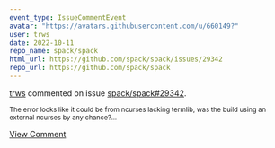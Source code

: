 ```yaml
---
event_type: IssueCommentEvent
avatar: "https://avatars.githubusercontent.com/u/660149?"
user: trws
date: 2022-10-11
repo_name: spack/spack
html_url: https://github.com/spack/spack/issues/29342
repo_url: https://github.com/spack/spack
---
```


<a href='https://github.com/trws' target='_blank'>trws</a> commented on issue <a href='https://github.com/spack/spack/issues/29342' target='_blank'>spack/spack#29342</a>.

<small>The error looks like it could be from ncurses lacking termlib, was the build using an external ncurses by any chance?...</small>

<a href='https://github.com/spack/spack/issues/29342' target='_blank'>View Comment</a>